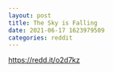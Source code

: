 ```yaml
--- 
layout: post 
title: The Sky is Falling 
date: 2021-06-17 1623979509 
categories: reddit 
--- 
```

https://redd.it/o2d7kz